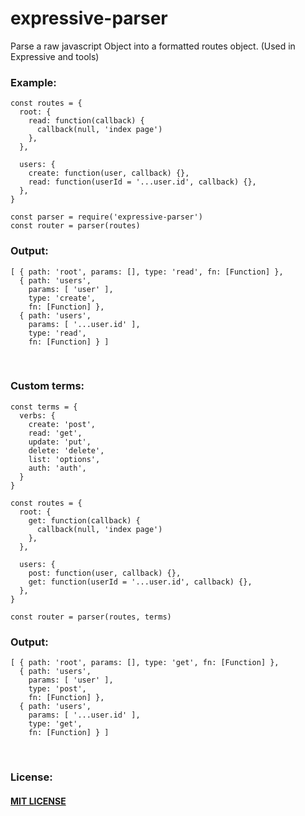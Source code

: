 # expressive-parser
Parse a raw javascript Object into a formatted routes object. (Used in Expressive and tools)

### Example: ###
      
    const routes = {
      root: {
        read: function(callback) {
          callback(null, 'index page')
        },
      },
    
      users: {
        create: function(user, callback) {},
        read: function(userId = '...user.id', callback) {},
      },
    }

    const parser = require('expressive-parser')
    const router = parser(routes)

### Output: ###
    [ { path: 'root', params: [], type: 'read', fn: [Function] },
      { path: 'users',
        params: [ 'user' ],
        type: 'create',
        fn: [Function] },
      { path: 'users',
        params: [ '...user.id' ],
        type: 'read',
        fn: [Function] } ]
    
<br>

### Custom terms: ###

    const terms = {
      verbs: {
        create: 'post',
        read: 'get',
        update: 'put',
        delete: 'delete',
        list: 'options',
        auth: 'auth',
      }
    }

    const routes = {
      root: {
        get: function(callback) {
          callback(null, 'index page')
        },
      },
    
      users: {
        post: function(user, callback) {},
        get: function(userId = '...user.id', callback) {},
      },
    }

    const router = parser(routes, terms)

### Output: ###

    [ { path: 'root', params: [], type: 'get', fn: [Function] },
      { path: 'users',
        params: [ 'user' ],
        type: 'post',
        fn: [Function] },
      { path: 'users',
        params: [ '...user.id' ],
        type: 'get',
        fn: [Function] } ]
        
<br>

### License: ###
#### [MIT LICENSE](https://github.com/bugs181/expressive-parser/blob/master/LICENSE) ####
